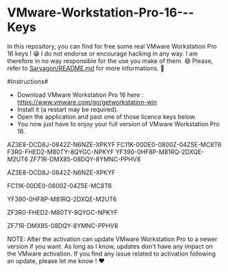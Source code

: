 # VMware-Workstation-Pro-16---Keys
In this repository, you can find for free some real VMware Workstation Pro 16 keys ! 😁
I do not endorse or encourage hacking in any way. I am therefore in no way responsible for the use you make of them. 😅
Please, refer to [Sarvagon/README.md](https://github.com/Sarvagon/Sarvagon#readme) for more informations. 🙌

#Instructions#
- Download VMware Workstation Pro 16 here : https://www.vmware.com/go/getworkstation-win
- Install it (a restart may be required).
- Open the application and past one of those licence keys below.
- You now just have to enjoy your full version of VMware Workstation Pro 16.

AZ3E8-DCD8J-0842Z-N6NZE-XPKYF
FC11K-00DE0-0800Z-04Z5E-MC8T6
F3R0-FHED2-M80TY-8QYGC-NPKYF
YF390-0HF8P-M81RQ-2DXQE-M2UT6
ZF71R-DMX85-08DQY-8YMNC-PPHV8


AZ3E8-DCD8J-0842Z-N6NZE-XPKYF

FC11K-00DE0-0800Z-04Z5E-MC8T6

YF390-0HF8P-M81RQ-2DXQE-M2UT6

ZF3R0-FHED2-M80TY-8QYGC-NPKYF

ZF71R-DMX85-08DQY-8YMNC-PPHV8


NOTE: After the activation can update VMware Workstation Pro to a newer version if you want. As long as I know, updates don't have any impact on the VMware activation. If you find any issue related to activation following an update, please let me know ! ❤️
